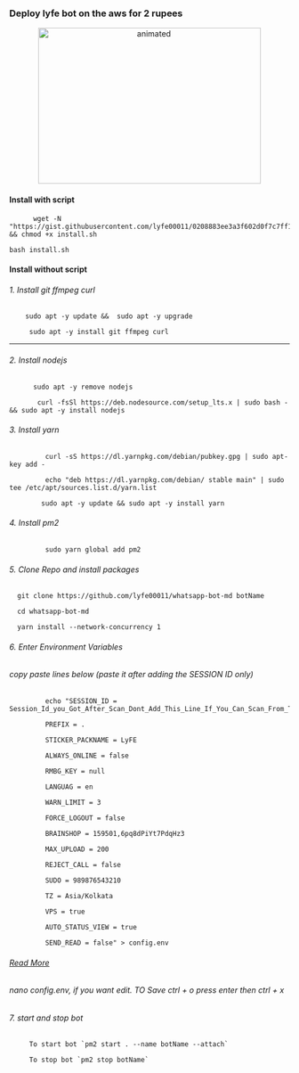 ### Deploy lyfe bot on the aws for 2 rupees
<p align="center">
<img src="https://i.imgur.com/EjCAmkU.jpeg" alt="animated" width="400" height="280" />
</p>


   #### Install with script
```
      wget -N "https://gist.githubusercontent.com/lyfe00011/0208883ee3a3f602d0f7c7ff138c05ea/raw/install.sh" && chmod +x install.sh 
```
```
bash install.sh
```
 #### Install without script
 
 ###### 1. Install git ffmpeg curl
   
```
    sudo apt -y update &&  sudo apt -y upgrade
```
      
```
     sudo apt -y install git ffmpeg curl
```
*********
###### 2. Install nodejs
```
      sudo apt -y remove nodejs
```
      
```
       curl -fsSl https://deb.nodesource.com/setup_lts.x | sudo bash - && sudo apt -y install nodejs
```
###### 3. Install yarn
```
         curl -sS https://dl.yarnpkg.com/debian/pubkey.gpg | sudo apt-key add -
```
         
```  
         echo "deb https://dl.yarnpkg.com/debian/ stable main" | sudo tee /etc/apt/sources.list.d/yarn.list
```
     
```  
        sudo apt -y update && sudo apt -y install yarn
```
###### 4. Install pm2
       
```
         sudo yarn global add pm2
```

###### 5. Clone Repo and install packages

```
  git clone https://github.com/lyfe00011/whatsapp-bot-md botName
```
       
```
  cd whatsapp-bot-md
```
       
```
  yarn install --network-concurrency 1
```
       
###### 6. Enter Environment Variables

###### copy paste lines below (paste it after adding the SESSION ID only)

```
         echo "SESSION_ID = Session_Id_you_Got_After_Scan_Dont_Add_This_Line_If_You_Can_Scan_From_Terminal_Itself

         PREFIX = .

         STICKER_PACKNAME = LyFE

         ALWAYS_ONLINE = false

         RMBG_KEY = null

         LANGUAG = en

         WARN_LIMIT = 3

         FORCE_LOGOUT = false

         BRAINSHOP = 159501,6pq8dPiYt7PdqHz3

         MAX_UPLOAD = 200

         REJECT_CALL = false

         SUDO = 989876543210

         TZ = Asia/Kolkata

         VPS = true

         AUTO_STATUS_VIEW = true

         SEND_READ = false" > config.env
```
###### [Read More](https://github.com/lyfe00011/whatsapp-bot-md/wiki/Environment_Variables)

###### nano config.env, if you want edit. TO Save ctrl + o press enter then ctrl + x

###### 7. start and stop bot

         To start bot `pm2 start . --name botName --attach`

         To stop bot `pm2 stop botName`
